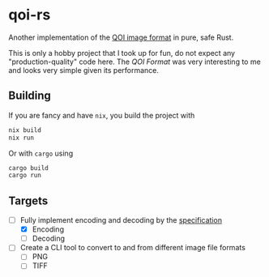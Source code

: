 # qoi-rs

Another implementation of the [QOI image format](https://qoiformat.org) in pure,
safe Rust.

This is only a hobby project that I took up for fun, do not expect any
"production-quality" code here. The *QOI Format* was very interesting to me and
looks very simple given its performance.

## Building

If you are fancy and have `nix`, you build the project with

```bash
nix build
nix run
```

Or with `cargo` using

```bash
cargo build
cargo run
```

## Targets

- [ ] Fully implement encoding and decoding by the
      [specification](https://qoiformat.org/qoi-specification.pdf)
  - [x] Encoding
  - [ ] Decoding
- [ ] Create a CLI tool to convert to and from different image file formats
  - [ ] PNG
  - [ ] TIFF
